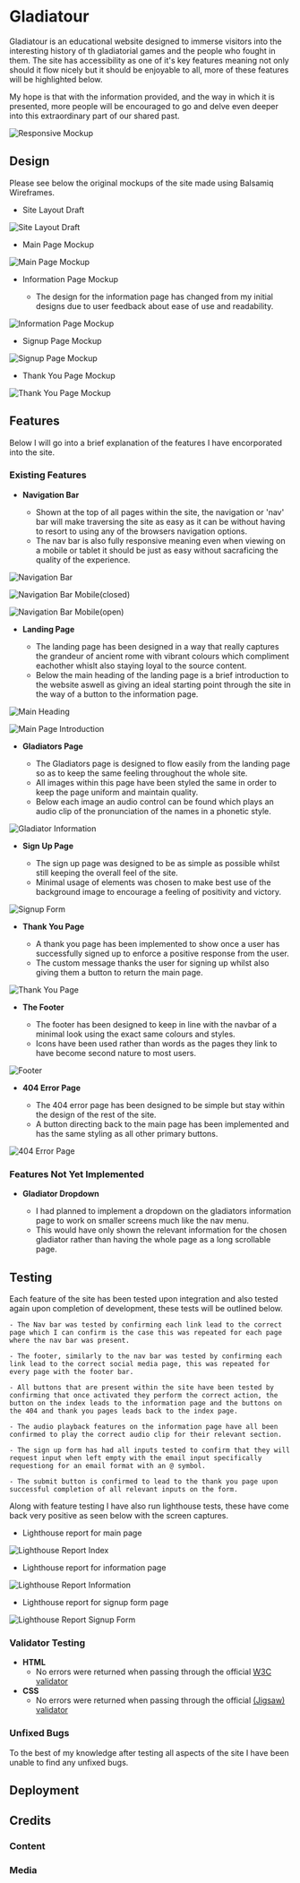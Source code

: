 # Gladiatour

Gladiatour is an educational website designed to immerse visitors into the interesting history of th gladiatorial games and the people who fought in them. The site has accessibility as one of it's key features meaning not only should it flow nicely but it should be enjoyable to all, more of these features will be highlighted below.

My hope is that with the information provided, and the way in which it is presented, more people will be encouraged to go and delve even deeper into this extraordinary part of our shared past.

![Responsive Mockup](assets/images/readme/gladiatour-mockup.png)

## Design

Please see below the original mockups of the site made using Balsamiq Wireframes.

- Site Layout Draft

![Site Layout Draft](assets/images/readme/layout-draft-gladiatour.png)

- Main Page Mockup

![Main Page Mockup](assets/images/readme/main-page-draft-gladiatour.png)

- Information Page Mockup

    - The design for the information page has changed from my initial designs due to user feedback about ease of use and readability.

![Information Page Mockup](assets/images/readme/information-page-draft-gladiatour.png)

- Signup Page Mockup

![Signup Page Mockup](assets/images/readme/signup-page-draft-gladiatour.png)

- Thank You Page Mockup

![Thank You Page Mockup](assets/images/readme/form-submission-page-draft-gladiatour.png)

## Features

Below I will go into a brief explanation of the features I have encorporated into the site.

### Existing Features

- __Navigation Bar__

    - Shown at the top of all pages within the site, the navigation or 'nav' bar will make traversing the site as easy as it can be without having to resort to using any of the browsers navigation options.
    - The nav bar is also fully responsive meaning even when viewing on a mobile or tablet it should be just as easy without sacraficing the quality of the experience.

![Navigation Bar](assets/images/readme/navigation-bar.png)

![Navigation Bar Mobile(closed)](assets/images/readme/navigation-bar-mobile.png)

![Navigation Bar Mobile(open)](assets/images/readme/navigation-bar-mobile-open.png)

- __Landing Page__

    - The landing page has been designed in a way that really captures the grandeur of ancient rome with vibrant colours which compliment eachother whislt also staying loyal to the source content.
    - Below the main heading of the landing page is a brief introduction to the website aswell as giving an ideal starting point through the site in the way of a button to the information page.

![Main Heading](assets/images/readme/main-heading.png)

![Main Page Introduction](assets/images/readme/main-page-introduction.png)

- __Gladiators Page__

    - The Gladiators page is designed to flow easily from the landing page so as to keep the same feeling throughout the whole site.
    - All images within this page have been styled the same in order to keep the page uniform and maintain quality.
    - Below each image an audio control can be found which plays an audio clip of the pronunciation of the names in a phonetic style.

![Gladiator Information](assets/images/readme/gladiator-information.png)

- __Sign Up Page__

    - The sign up page was designed to be as simple as possible whilst still keeping the overall feel of the site. 
    - Minimal usage of elements was chosen to make best use of the background image to encourage a feeling of positivity and victory.

![Signup Form](assets/images/readme/signup-page.png)

- __Thank You Page__

    - A thank you page has been implemented to show once a user has successfully signed up to enforce a positive response from the user.
    - The custom message thanks the user for signing up whilst also giving them a button to return the main page.

![Thank You Page](assets/images/readme/thank-you-page.png)

- __The Footer__

    - The footer has been designed to keep in line with the navbar of a minimal look using the exact same colours and styles.
    - Icons have been used rather than words as the pages they link to have become second nature to most users.

![Footer](assets/images/readme/footer.png)

- __404 Error Page__

    - The 404 error page has been designed to be simple but stay within the design of the rest of the site.
    - A button directing back to the main page has been implemented and has the same styling as all other primary buttons.

![404 Error Page](assets/images/readme/error-page.png)

### Features Not Yet Implemented

- __Gladiator Dropdown__

    - I had planned to implement a dropdown on the gladiators information page to work on smaller screens much like the nav menu.
    - This would have only shown the relevant information for the chosen gladiator rather than having the whole page as a long scrollable page.

## Testing

Each feature of the site has been tested upon integration and also tested again upon completion of development, these tests will be outlined below.

    - The Nav bar was tested by confirming each link lead to the correct page which I can confirm is the case this was repeated for each page where the nav bar was present.

    - The footer, similarly to the nav bar was tested by confirming each link lead to the correct social media page, this was repeated for every page with the footer bar.

    - All buttons that are present within the site have been tested by confirming that once activated they perform the correct action, the button on the index leads to the information page and the buttons on the 404 and thank you pages leads back to the index page.

    - The audio playback features on the information page have all been confirmed to play the correct audio clip for their relevant section. 

    - The sign up form has had all inputs tested to confirm that they will request input when left empty with the email input specifically requestiong for an email format with an @ symbol.

    - The submit button is confirmed to lead to the thank you page upon successful completion of all relevant inputs on the form.

Along with feature testing I have also run lighthouse tests, these have come back very positive as seen below with the screen captures.

- Lighthouse report for main page

![Lighthouse Report Index](assets/images/readme/lighthouse-report-index.png)

- Lighthouse report for information page

![Lighthouse Report Information](assets/images/readme/lighthouse-report-information.png)

- Lighthouse report for signup form page

![Lighthouse Report Signup Form](assets/images/readme/lighthouse-report-signup-form.png)


### Validator Testing

- __HTML__
    - No errors were returned when passing through the official [W3C validator](https://validator.w3.org/nu/?doc=https%3A%2F%2Fshlackka.github.io%2FGladiatour%2F)
- __CSS__
    - No errors were returned when passing through the official [(Jigsaw) validator](https://jigsaw.w3.org/css-validator/validator?uri=https%3A%2F%2Fshlackka.github.io%2FGladiatour%2F&profile=css3svg&usermedium=all&warning=1&vextwarning=&lang=en)

### Unfixed Bugs

To the best of my knowledge after testing all aspects of the site I have been unable to find any unfixed bugs.

## Deployment

## Credits

### Content

### Media